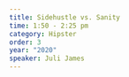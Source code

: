 ```yaml
---
title: Sidehustle vs. Sanity
time: 1:50 - 2:25 pm
category: Hipster
order: 3
year: "2020"
speaker: Juli James
---
```

